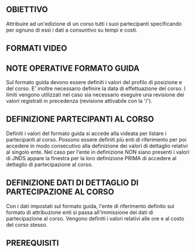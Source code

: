 ## OBIETTIVO
Attribuire ad un'edizione di un corso tutti i suoi partecipanti specificando per ognuno di essi i dati a consuntivo su
tempi e costi.
## FORMATI VIDEO
## NOTE OPERATIVE FORMATO GUIDA
Sul formato guida devono essere definiti i valori del profilo di posizione e del corso. E' inoltre necessario definire
la data di effettuazione del corso.
I limiti vengono utilizzati nel caso sia necessario eseguire una revisione dei valori registrati in precedenza
(revisione attivabile con la '/').
## DEFINIZIONE PARTECIPANTI AL CORSO
Definiti i valori del formato guida si accede alla videata per listare i partecipanti al corso. Possono essere
definiti più enti di riferimento per poi accedere in modo consecutivo alla definizione dei valori di dettaglio
relativi al singolo ente.
Nel caso per l'ente in definizione NON siano presenti i valori di JNDS appare la finestra per la loro definizione
PRIMA di accedere al dettaglio di partecipazione al corso.
## DEFINIZIONE DATI DI DETTAGLIO DI PARTECIPAZIONE AL CORSO
Con i dati impostati sul formato guida, l'ente di riferimento definito sul formato di attribuzione enti si passa
all'immissione dei dati di partecipazione al corso. Vengono definiti i valori relativi alle ore e al costo del corso
stesso.
## PREREQUISITI
